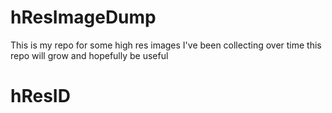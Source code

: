# hResImageDump

This is my repo for some high res images I've been collecting
over time this repo will grow and hopefully be useful

# hResID
